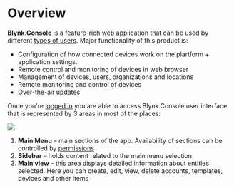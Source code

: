 # Overview

**Blynk.Console** is a feature-rich web application that can be used by different [types of users](../concepts/users.md). Major functionality of this product is:

* Configuration of how connected devices work on the plartform + application settings.
* Remote control and monitoring of devices in web browser
* Management of devices, users, organizations and locations 
* Remote monitoring and control of devices
* Over-the-air updates

Once you're [logged in](../getting-started/signup.md#sign-in) you are able to access Blynk.Console user interface that is represented by 3 areas in most of the places:

![](https://user-images.githubusercontent.com/72824404/120618249-92e1a580-c463-11eb-8d13-8d1b1dc1aaee.png)

1. **Main Menu** – main sections of the app. Availability of sections can be controlled by [permissions](settings/access.md)
2. **Sidebar** –  holds content related to the main menu selection
3. **Main view** – this area displays detailed information about entities selected. Here you can create, edit, view, delete accounts, templates, devices and other items

